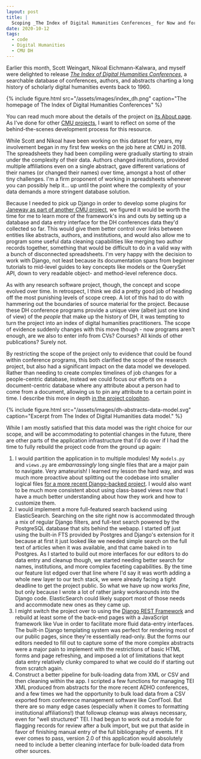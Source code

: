 ```yaml
---
layout: post
title: |
  Scoping _The Index of Digital Humanities Conferences_ for Now and for Later
date: 2020-10-12
tags:
  - code
  - Digital Humanities
  - CMU DH
---
```


Earlier this month, Scott Weingart, Nikoal Eichmann-Kalwara, and myself were delighted to release [_The Index of Digital Humanities Conferences_](https://dh-abstracts.library.cmu.edu), a searchable database of conferences, authors, and abstracts charting a long history of scholarly digital humanities events back to 1960.

{% include figure.html src="/assets/images/index_dh.png" caption="The homepage of The Index of Digital Humanities Conferences" %}

You can read much more about the details of the project on [its About page](https://dh-abstracts.library.cmu.edu/pages/about/). As I've done for other [CMU projects](/tags/cmu_dh), I want to reflect on some of the behind-the-scenes development process for this resource.

While Scott and Nikoal have been working on this dataset for years, my involvement began in my first few weeks on the job here at CMU in 2018. The spreadsheets they had been compiling were gradually starting to strain under the complexity of their data. Authors changed institutions, provided multiple affiliations even on a single abstract, gave different variations of their names (or changed their names) over time, amongst a host of other tiny challenges. I'm a firm proponent of working in spreadsheets whenever you can possibly help it... up until the point where the complexity of your data demands a more stringent database solution.

Because I needed to pick up Django in order to develop some plugins for [Janeway as part of another CMU project](/2019/12/05/dealing-with-django.html), we figured it would be worth the time for me to learn more of the framework's ins and outs by setting up a database and data entry interface for the DH conferences data they'd collected so far. This would give them better control over links between entities like abstracts, authors, and institutions, and would also allow me to program some useful data cleaning capabilities like merging two author records together, something that would be difficult to do in a valid way with a bunch of disconnected spreadsheets. I'm very happy with the decision to work with Django, not least because its documentation spans from beginner tutorials to mid-level guides to key concepts like models or the QuerySet API, down to very readable object- and method-level reference docs.

As with any research software project, though, the concept and scope evolved over time. In retrospect, I think we did a pretty good job of heading off the most punishing levels of scope creep. A lot of this had to do with hammering out the boundaries of source material for the project. Because these DH conference programs provide a unique view (albeit just one kind of view) of the _people_ that make up the history of DH, it was tempting to turn the project into an index of digital humanities practitioners. The scope of evidence suddenly changes with this move though - now programs aren't enough, are we also to enter info from CVs? Courses? All kinds of other publications? Surely not.

By restricting the scope of the project only to evidence that could be found within conference programs, this both clarified the scope of the research project, but also had a significant impact on the data model we developed. Rather than needing to create complex timelines of job changes for a people-centric database, instead we could focus our efforts on a document-centric database where any attribute about a person had to come from a document, allowing us to pin any attribute to a certain point in time. I describe this more in depth [in the project colophon](https://dh-abstracts.library.cmu.edu/pages/colophon/).

{% include figure.html src="/assets/images/dh-abstracts-data-model.svg" caption="Excerpt from The Index of Digital Humanities data model." %}

While I am mostly satisfied that this data model was the right choice for our scope, and will be accommodating to potential changes in the future, there are other parts of the application infrastructure that I'd do over if I had the time to fully rebuild the project code from the ground up again:

1. I would partition the application in to multiple modules! My `models.py` and `views.py` are _embarrassingly_ long single files that are a major pain to navigate. Very amateurish! I learned my lesson the hard way, and was much more proactive about splitting out the codebase into smaller logical files [for a more recent Django-backed project](https://github.com/cmu-lib/campi). I would also want to be much more consistent about using class-based views now that I have a much better understanding about how they work and how to customize them.
2. I would implement a more full-featured search backend using ElasticSearch. Searching on the site right now is accommodated through a mix of regular Django filters, and full-text search powered by the PostgreSQL database that sits behind the webapp. I started off just using the built-in FTS provided by Postgres and Django's extension for it because at first it just looked like we needed simple search on the full text of articles when it was available, and that came baked in to Postgres. As I started to build out more interfaces for our editors to do data entry and cleanup though, we started needing better search for names, institutions, and more complex faceting capabilities. By the time our feature list edged over that line where I'd say it was worth adding a whole new layer to our tech stack, we were already facing a tight deadline to get the project public. So what we have up now works _fine_, but only because I wrote a lot of rather janky workarounds into the Django code. ElasticSearch could likely support most of those needs and accommodate new ones as they came up.
3. I might switch the project over to using the [Django REST Framework](https://www.django-rest-framework.org/) and rebuild at least some of the back-end pages with a JavaScript framework like Vue in order to facilitate more fluid data-entry interfaces. The built-in Django templating system was perfect for rendering most of our public pages, since they're essentially read-only. But the forms our editors needed to fill out to capture some of the more complex abstracts were a major pain to implement with the restrictions of basic HTML forms and page refreshing, and imposed a lot of limitations that kept data entry relatively clunky compared to what we could do if starting out from scratch again.
4. Construct a better pipeline for bulk-loading data from XML or CSV and then cleaning within the app. I scripted a few functions for managing TEI XML produced from abstracts for the more recent ADHO conferences, and a few times we had the opportunity to bulk load data from a CSV exported from conference management software like ConfTool. But there are so many edge cases (especially when it comes to formatting institutional affiliations!) that followup cleanup was always necessary, even for "well structured" TEI. I had begun to work out a module for flagging records for review after a bulk import, but we put that aside in favor of finishing manual entry of the full bibliography of events. If it ever comes to pass, version 2.0 of this application would absolutely need to include a better cleaning interface for bulk-loaded data from other sources.
